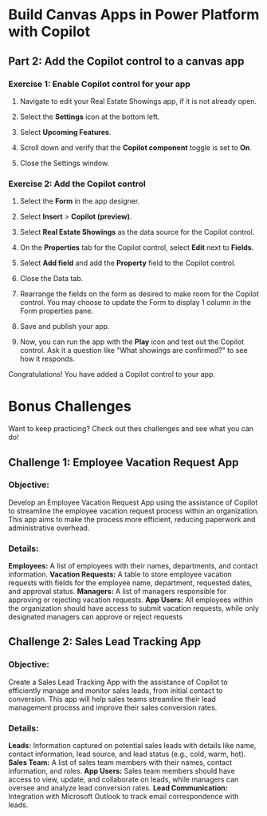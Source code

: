 # Build Canvas Apps in Power Platform with Copilot
## Part 2: Add the Copilot control to a canvas app

### Exercise 1: Enable Copilot control for your app

1. Navigate to edit your Real Estate Showings app, if it is not already open.

2. Select the **Settings** icon at the bottom left.

3. Select **Upcoming Features**.

4. Scroll down and verify that the **Copilot component** toggle is set to **On**.

5. Close the Settings window.

### Exercise 2: Add the Copilot control

1. Select the **Form** in the app designer.

2. Select **Insert** > **Copilot (preview)**.

3. Select **Real Estate Showings** as the data source for the Copilot control.

4. On the **Properties** tab for the Copilot control, select **Edit** next to **Fields**.

5. Select **Add field** and add the **Property** field to the Copilot control.

6. Close the Data tab.

7. Rearrange the fields on the form as desired to make room for the Copilot control. You may choose to update the Form to display 1 column in the Form properties pane. 

8. Save and publish your app.

9. Now, you can run the app with the **Play** icon and test out the Copilot control. Ask it a question like "What showings are confirmed?" to see how it responds.

Congratulations! You have added a Copilot control to your app.

# Bonus Challenges
Want to keep practicing? Check out thes challenges and see what you can do!

## Challenge 1: Employee Vacation Request App

### Objective: 
Develop an Employee Vacation Request App using the assistance of Copilot to streamline the employee vacation request process within an organization. This app aims to make the process more efficient, reducing paperwork and administrative overhead.

### Details: 
**Employees:** A list of employees with their names, departments, and contact information.
**Vacation Requests:** A table to store employee vacation requests with fields for the employee name, department, requested dates, and approval status.
**Managers:** A list of managers responsible for approving or rejecting vacation requests.
**App Users:** All employees within the organization should have access to submit vacation requests, while only designated managers can approve or reject requests

## Challenge 2: Sales Lead Tracking App

### Objective:
Create a Sales Lead Tracking App with the assistance of Copilot to efficiently manage and monitor sales leads, from initial contact to conversion. This app will help sales teams streamline their lead management process and improve their sales conversion rates.

### Details: 
**Leads:** Information captured on potential sales leads with details like name, contact information, lead source, and lead status (e.g., cold, warm, hot).
**Sales Team:** A list of sales team members with their names, contact information, and roles.
**App Users:** Sales team members should have access to view, update, and collaborate on leads, while managers can oversee and analyze lead conversion rates.
**Lead Communication:** Integration with Microsoft Outlook to track email correspondence with leads.
